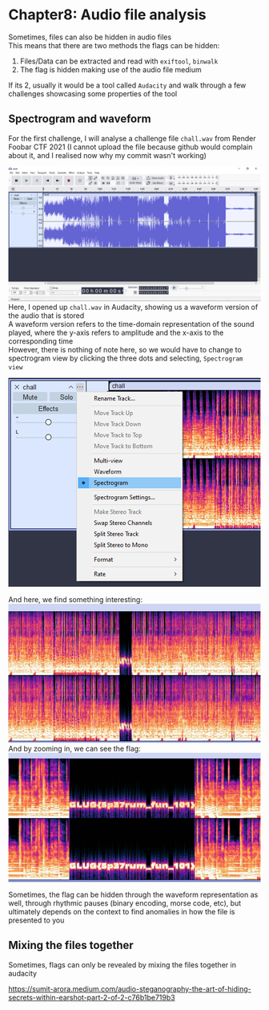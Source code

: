 # Chapter8: Audio file analysis #  
Sometimes, files can also be hidden in audio files  
This means that there are two methods the flags can be hidden:  
1) Files/Data can be extracted and read with `exiftool`, `binwalk`  
2) The flag is hidden making use of the audio file medium  

If its 2, usually it would be a tool called `Audacity` and walk through a few challenges showcasing some properties of the tool    

## Spectrogram and waveform ##  

For the first challenge, I will analyse a challenge file `chall.wav` from Render Foobar CTF 2021
(I cannot upload the file because github would complain about it, and I realised now why my commit wasn't working)

![alt text](../images/image-19.png)  
Here, I opened up `chall.wav` in Audacity, showing us a waveform version of the audio that is stored  
A waveform version refers to the time-domain representation of the sound played, where the y-axis refers to amplitude and the x-axis to the corresponding time  
However, there is nothing of note here, so we would have to change to spectrogram view by clicking the three dots and selecting, `Spectrogram view`    

![alt text](../images/image-20.png)  

And here, we find something interesting:   
![alt text](../images/image-21.png)  
And by zooming in, we can see the flag:  
![alt text](../images/image-22.png)

Sometimes, the flag can be hidden through the waveform representation as well, through rhythmic pauses (binary encoding, morse code, etc), but ultimately depends on the context to find anomalies in how the file is presented to you  

## Mixing the files together ##  

Sometimes, flags can only be revealed by mixing the files together in audacity

https://sumit-arora.medium.com/audio-steganography-the-art-of-hiding-secrets-within-earshot-part-2-of-2-c76b1be719b3
